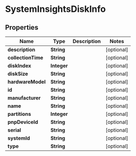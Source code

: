 

# SystemInsightsDiskInfo


## Properties

| Name | Type | Description | Notes |
|------------ | ------------- | ------------- | -------------|
|**description** | **String** |  |  [optional] |
|**collectionTime** | **String** |  |  [optional] |
|**diskIndex** | **Integer** |  |  [optional] |
|**diskSize** | **String** |  |  [optional] |
|**hardwareModel** | **String** |  |  [optional] |
|**id** | **String** |  |  [optional] |
|**manufacturer** | **String** |  |  [optional] |
|**name** | **String** |  |  [optional] |
|**partitions** | **Integer** |  |  [optional] |
|**pnpDeviceId** | **String** |  |  [optional] |
|**serial** | **String** |  |  [optional] |
|**systemId** | **String** |  |  [optional] |
|**type** | **String** |  |  [optional] |



